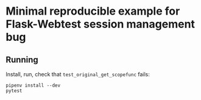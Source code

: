 # Minimal reproducible example for Flask-Webtest session management bug

## Running

Install, run, check that `test_original_get_scopefunc` fails:

```
pipenv install --dev
pytest
```

